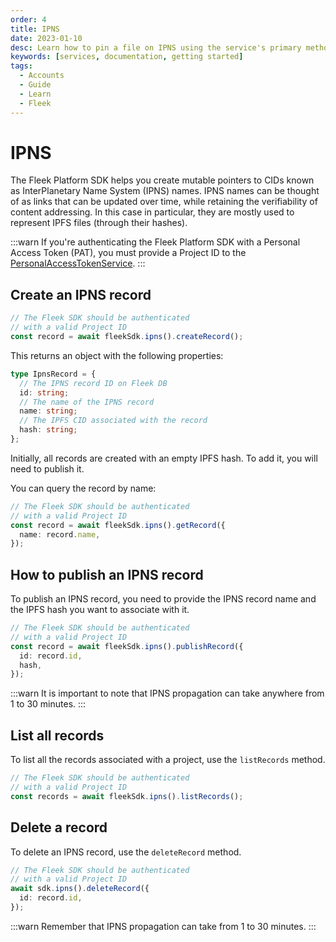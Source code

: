```yaml
---
order: 4
title: IPNS
date: 2023-01-10
desc: Learn how to pin a file on IPNS using the service's primary methods. Upload files individually, in bulk, or directly from your local system.
keywords: [services, documentation, getting started]
tags:
  - Accounts
  - Guide
  - Learn
  - Fleek
---
```


# IPNS

The Fleek Platform SDK helps you create mutable pointers to CIDs known as InterPlanetary Name System (IPNS) names. IPNS names can be thought of as links that can be updated over time, while retaining the verifiability of content addressing. In this case in particular, they are mostly used to represent IPFS files (through their hashes).

:::warn
If you're authenticating the Fleek Platform SDK with a Personal Access Token (PAT), you must provide a Project ID to the [PersonalAccessTokenService](/docs/cli/pat/).
:::

## Create an IPNS record

```typescript
// The Fleek SDK should be authenticated
// with a valid Project ID
const record = await fleekSdk.ipns().createRecord();
```

This returns an object with the following properties:

```typescript
type IpnsRecord = {
  // The IPNS record ID on Fleek DB
  id: string;
  // The name of the IPNS record
  name: string;
  // The IPFS CID associated with the record
  hash: string;
};
```

Initially, all records are created with an empty IPFS hash. To add it, you will need to publish it.

You can query the record by name:

```typescript
// The Fleek SDK should be authenticated
// with a valid Project ID
const record = await fleekSdk.ipns().getRecord({
  name: record.name,
});
```

## How to publish an IPNS record

To publish an IPNS record, you need to provide the IPNS record name and the IPFS hash you want to associate with it.

```typescript
// The Fleek SDK should be authenticated
// with a valid Project ID
const record = await fleekSdk.ipns().publishRecord({
  id: record.id,
  hash,
});
```

:::warn
It is important to note that IPNS propagation can take anywhere from 1 to 30 minutes.
:::

## List all records

To list all the records associated with a project, use the `listRecords` method.

```typescript
// The Fleek SDK should be authenticated
// with a valid Project ID
const records = await fleekSdk.ipns().listRecords();
```

## Delete a record

To delete an IPNS record, use the `deleteRecord` method.

```typescript
// The Fleek SDK should be authenticated
// with a valid Project ID
await sdk.ipns().deleteRecord({
  id: record.id,
});
```

:::warn
Remember that IPNS propagation can take from 1 to 30 minutes.
:::
